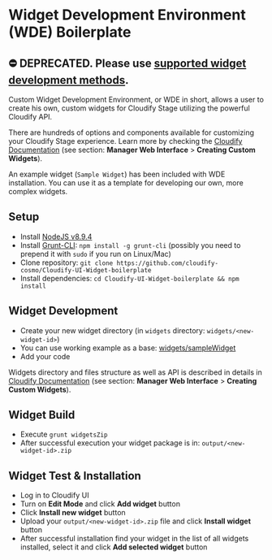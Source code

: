 # Widget Development Environment (WDE) Boilerplate

## ⛔️ DEPRECATED. Please use [supported widget development methods](https://docs.cloudify.co/staging/dev/developer/writing_widgets/development-methods/).

Custom Widget Development Environment, or WDE in short, allows a user to create his own, custom widgets for Cloudify Stage utilizing the powerful Cloudify API.

There are hundreds of options and components available for customizing your Cloudify Stage experience. Learn more by checking the [Cloudify Documentation](http://docs.cloudify.co) (see section: **Manager Web Interface** > **Creating Custom Widgets**).

An example widget (`Sample Widget`) has been included with WDE installation. You can use it as a template for developing our own, more complex widgets.


## Setup
- Install [NodeJS v8.9.4](https://nodejs.org/en/)
- Install [Grunt-CLI](https://gruntjs.com/): `npm install -g grunt-cli` (possibly you need to prepend it with `sudo` if you run on Linux/Mac)
- Clone repository: `git clone https://github.com/cloudify-cosmo/Cloudify-UI-Widget-boilerplate`
- Install dependencies: `cd Cloudify-UI-Widget-boilerplate && npm install`

## Widget Development
- Create your new widget directory (in `widgets` directory: `widgets/<new-widget-id>`)
- You can use working example as a base: [widgets/sampleWidget](widgets/sampleWidget)
- Add your code

Widgets directory and files structure as well as API is described in details in [Cloudify Documentation](http://docs.cloudify.co) (see section: **Manager Web Interface** > **Creating Custom Widgets**). 

## Widget Build
- Execute `grunt widgetsZip`
- After successful execution your widget package is in: `output/<new-widget-id>.zip`

## Widget Test & Installation
- Log in to Cloudify UI
- Turn on **Edit Mode** and click **Add widget** button
- Click **Install new widget** button
- Upload your `output/<new-widget-id>.zip` file and click **Install widget** button
- After successful installation find your widget in the list of all widgets installed, select it and click **Add selected widget** button
